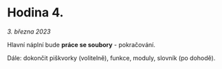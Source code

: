 # Hodina 4.
_3. března 2023_

Hlavní náplní bude __práce se soubory__ - pokračování.

Dále: dokončit piškvorky (volitelně), funkce, moduly, slovník (po dohodě).